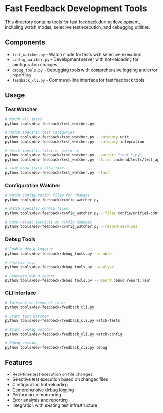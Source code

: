 # Fast Feedback Development Tools

This directory contains tools for fast feedback during development, including watch modes, selective test execution, and debugging utilities.

## Components

- `test_watcher.py` - Watch mode for tests with selective execution
- `config_watcher.py` - Development server with hot-reloading for configuration changes
- `debug_tools.py` - Debugging tools with comprehensive logging and error reporting
- `feedback_cli.py` - Command-line interface for fast feedback tools

## Usage

### Test Watcher

```bash
# Watch all tests
python tools/dev-feedback/test_watcher.py

# Watch specific test categories
python tools/dev-feedback/test_watcher.py --category unit
python tools/dev-feedback/test_watcher.py --category integration

# Watch specific files or patterns
python tools/dev-feedback/test_watcher.py --pattern "test_*.py"
python tools/dev-feedback/test_watcher.py --files backend/tests/test_api.py

# Fast mode (skip slow tests)
python tools/dev-feedback/test_watcher.py --fast
```

### Configuration Watcher

```bash
# Watch configuration files for changes
python tools/dev-feedback/config_watcher.py

# Watch specific config files
python tools/dev-feedback/config_watcher.py --files config/unified-config.yaml

# Auto-reload services on config changes
python tools/dev-feedback/config_watcher.py --reload-services
```

### Debug Tools

```bash
# Enable debug logging
python tools/dev-feedback/debug_tools.py --enable

# Analyze logs
python tools/dev-feedback/debug_tools.py --analyze

# Generate debug report
python tools/dev-feedback/debug_tools.py --report debug_report.json
```

### CLI Interface

```bash
# Interactive feedback tools
python tools/dev-feedback/feedback_cli.py

# Start test watcher
python tools/dev-feedback/feedback_cli.py watch-tests

# Start config watcher
python tools/dev-feedback/feedback_cli.py watch-config

# Debug session
python tools/dev-feedback/feedback_cli.py debug
```

## Features

- Real-time test execution on file changes
- Selective test execution based on changed files
- Configuration hot-reloading
- Comprehensive debug logging
- Performance monitoring
- Error analysis and reporting
- Integration with existing test infrastructure
